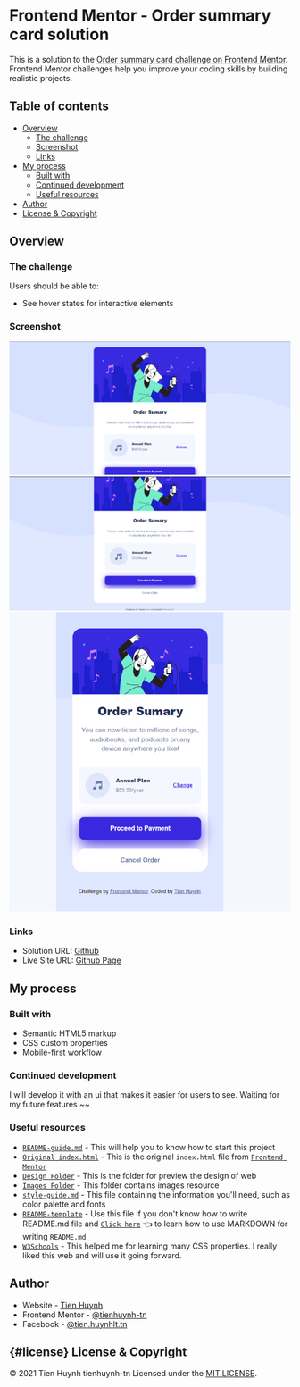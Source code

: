 # Frontend Mentor - Order summary card solution

This is a solution to the [Order summary card challenge on Frontend Mentor](https://www.frontendmentor.io/challenges/order-summary-component-QlPmajDUj). Frontend Mentor challenges help you improve your coding skills by building realistic projects. 

## Table of contents

- [Overview](#overview)
  - [The challenge](#the-challenge)
  - [Screenshot](#screenshot)
  - [Links](#links)
- [My process](#my-process)
  - [Built with](#built-with)
  - [Continued development](#continued-development)
  - [Useful resources](#useful-resources)
- [Author](#author)
- [License & Copyright](#license)

## Overview

### The challenge

Users should be able to:

- See hover states for interactive elements

### Screenshot

![Desktop-1](./images/demo/desktop-1.png) ![Desktop-2](./images/demo/desktop-2.png) ![Mobile](./images/demo/mobile.png)

### Links

- Solution URL: [Github](https://github.com/tienhuynh-tn/frontend-mentor-challenge-order-summary-component)
- Live Site URL: [Github Page](https://tienhuynh-tn.github.io/frontend-mentor-challenge-order-summary-component/)

## My process

### Built with

- Semantic HTML5 markup
- CSS custom properties
- Mobile-first workflow

### Continued development

I will develop it with an ui that makes it easier for users to see. Waiting for my future features ~~

### Useful resources

- [`README-guide.md`](https://github.com/tienhuynh-tn/frontend-mentor-challenge-order-summary-component/blob/master/README-guide.md) - This will help you to know how to start this project
- [`Original index.html`](https://github.com/tienhuynh-tn/frontend-mentor-challenge-order-summary-component/blob/master/original-index.html) - This is the original `index.html` file from [`Frontend Mentor`](https://www.frontendmentor.io/challenges/order-summary-component-QlPmajDUj)
- [`Design Folder`](https://github.com/tienhuynh-tn/frontend-mentor-challenge-order-summary-component/tree/master/design) - This is the folder for preview the design of web
- [`Images Folder`](https://github.com/tienhuynh-tn/frontend-mentor-challenge-order-summary-component/tree/master/images) - This folder contains images resource 
- [`style-guide.md`](https://github.com/tienhuynh-tn/frontend-mentor-challenge-order-summary-component/blob/master/style-guide.md) - This file containing the information you'll need, such as color palette and fonts
- [`README-template`](https://github.com/tienhuynh-tn/frontend-mentor-challenge-order-summary-component/blob/master/README-template.md) - Use this file if you don't know how to write README.md file and [`Click here`](https://guides.github.com/features/mastering-markdown/) :point_left: to learn how to use MARKDOWN for writing `README.md`
- [`W3Schools`](https://www.w3schools.com/) - This helped me for learning many CSS properties. I really liked this web and will use it going forward.

## Author

- Website - [Tien Huynh](https://github.com/tienhuynh-tn)
- Frontend Mentor - [@tienhuynh-tn](https://www.frontendmentor.io/profile/tienhuynh-tn)
- Facebook - [@tien.huynhlt.tn](https://www.facebook.com/tien.huynhlethuy.tn/)

## {#license} License & Copyright 

&copy; 2021 Tien Huynh tienhuynh-tn Licensed under the [MIT LICENSE]().
